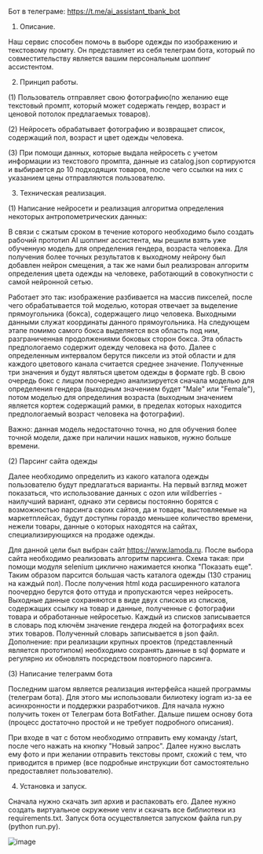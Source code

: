 Бот в телеграме: https://t.me/ai_assistant_tbank_bot

1.   Описание.

Наш сервис способен помочь в выборе одежды по изображению и текстовому промту. Он представляет из себя телеграм бота, который по совместительству является вашим персональным шоппинг ассистентом.

2.   Принцип работы.

(1) Пользователь отправляет свою фотографию(по желанию еще текстовый промпт, который может содержать гендер, возраст и ценовой потолок предлагаемых товаров).

(2) Нейросеть обрабатывает фотографию и возвращает список, содержащий пол, возраст и цвет одежды человека.

(3) При помощи данных, которые выдала нейросеть с учетом информации из текстового промпта, данные из catalog.json сортируются и выбирается до 10 подходящих товаров, после чего ссылки на них с указанием цены отправляются пользователю.

3.   Техническая реализация.

(1) Написание нейросети и реализация алгоритма определения некоторых антропометрических данных:
   
   В связи с сжатым сроком в течение которого необходимо было создать рабочий прототип AI шоппинг ассистента, мы решили взять уже обученную модель для определения гендера, возраста человека. Для получения более точных результатов к выходному нейрону был добавлен нейрон смещения, а так же нами был реализрован алгоритм определения цвета одежды на человеке, работающий в совокупности с самой нейронной сетью.
   
   Работает это так: изображение разбивается на массив пикселей, после чего обрабатывается той моделью, которая отвечает за выделение прямоугольника (бокса), содержащего лицо человека. Выходными данными служат координаты данного прямоугольника. На следующем этапе помимо самого бокса выделяется вся область под ним, разграниченная продолжениями боковых сторон бокса. Эта область предпологаемо содержит одежду человека на фото. Далее с определенным интервалом берутся пиксели из этой области и для каждого цветового канала считается среднее значение. Полученные три значения и будут являться цветом одежды в формате rgb. В свою очередь бокс с лицом поочередно анализируется сначала моделью для определения гендера (выходным значением будет "Male" или "Female"), потом моделью для определиния возраста (выходным значением является кортеж содержащий рамки, в пределах которых находится предпологаемый возраст человека на фотографии).
   
   Важно: данная модель недостаточно точна, но для обучения более точной модели, даже при наличии наших навыков, нужно больше времени. 

(2) Парсинг сайта одежды

   Далее необходимо определить из какого каталога одежды пользователю будут предлагаться варианты. На первый взгляд может показаться, что использование данных с ozon или wildberries - наилучший вариант, однако эти сервисы постоянно борятся с возможностью парсинга своих сайтов, да и товары, выстовляемые на маркетплейсах, будут доступны гораздо меньшее количество времени, нежели товары, данные о которых находятся на сайтах, специализирующихся на продаже одежды.
  
  Для данной цели был выбран сайт https://www.lamoda.ru. После выбора сайта необходимо реализовать алгоритм парсинга. Схема такая: при помощи модуля selenium циклично нажимается кнопка "Показать еще". Таким образом парсится большая часть каталога одежды (130 страниц на каждый пол). После получения html кода расширенного каталога поочердно берутся фото оттуда и пропускаются через нейросеть. Выходные данные сохраняются в виде двух списков из списков, содержащих ссылку на товар и данные, полученные с фотографии товара и обработанные нейросетью. Каждый из списков записывается в словарь под ключём значение гендера людей на фотографиях всех этих товаров. Полученный словарь записывается в json файл.
  Дополнение: при реализации крупных проектов (представленный является прототипом) необходимо сохранять данные в sql формате и регулярно их обновлять посредством повторного парсинга.

(3) Написание телеграмм бота

   Последним шагом является реализация интерфейса нашей программы (телеграм бота). Для этого мы использовали билиотеку iogram из-за ее асинхронности и поддержки разработчиков. Для начала нужно получить токен от Телеграм бота BotFather. Дальше пишем основу бота (процесс достаточно простой и не требует подробного описания).

   При входе в чат с ботом необходимо отправить ему команду /start, после чего нажать на кнопку "Новый запрос". Далее нужно выслать ему фото и при желании отправить текстовы промт, схожий с тем, что приводится в пример (все подробные инструкции бот самостоятельно предоставляет пользователю).

4.   Установка и запуск.

Сначала нужно скачать зип архив и распаковать его. Далее нужно создать виртуальное окружение venv и скачать все библиотеки из requirements.txt. Запуск бота осуществляется запуском файла run.py (python run.py).

![image](https://github.com/user-attachments/assets/82126063-1e97-463c-9ad3-f3fcaf232489)


    
